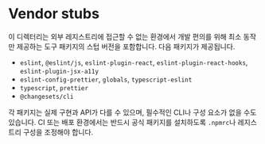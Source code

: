 # Vendor stubs

이 디렉터리는 외부 레지스트리에 접근할 수 없는 환경에서 개발 편의를 위해 최소 동작만 제공하는 도구 패키지의 스텁 버전을 포함합니다. 다음 패키지가 제공됩니다.

- `eslint`, `@eslint/js`, `eslint-plugin-react`, `eslint-plugin-react-hooks`, `eslint-plugin-jsx-a11y`
- `eslint-config-prettier`, `globals`, `typescript-eslint`
- `typescript`, `prettier`
- `@changesets/cli`

각 패키지는 실제 구현과 API가 다를 수 있으며, 필수적인 CLI나 구성 요소가 없을 수도 있습니다. CI 또는 배포 환경에서는 반드시 공식 패키지를 설치하도록 `.npmrc`나 레지스트리 구성을 조정해야 합니다.
